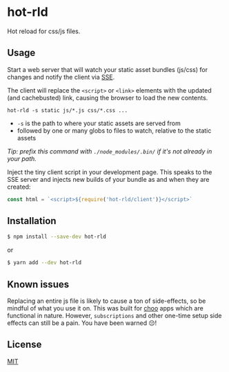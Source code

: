 # hot-rld

Hot reload for css/js files.

## Usage

Start a web server that will watch your static asset bundles (js/css) for changes and notify the client via
[SSE](https://developer.mozilla.org/en-US/docs/Web/API/Server-sent_events/Using_server-sent_events).

The client will replace the `<script>` or `<link>` elements with the updated (and cachebusted) link, causing
the browser to load the new contents.

```
hot-rld -s static js/*.js css/*.css ...
```

- `-s` is the path to where your static assets are served from
- followed by one or many globs to files to watch, relative to the static assets

_Tip: prefix this command with `./node_modules/.bin/` if it's not already in your path._

Inject the tiny client script in your development page. This speaks to the SSE server
and injects new builds of your bundle as and when they are created:

```js
const html = `<script>${require('hot-rld/client')}</script>`
```

## Installation
```sh
$ npm install --save-dev hot-rld
```
or
```sh
$ yarn add --dev hot-rld
```

## Known issues

Replacing an entire js file is likely to cause a ton of side-effects, so be mindful of
what you use it on. This was built for [choo](https://github.com/yoshuawuyts/choo)
apps which are functional in nature. However, `subscriptions` and other one-time
setup side effects can still be a pain. You have been warned 😔!

## License
[MIT](https://tldrlegal.com/license/mit-license)
